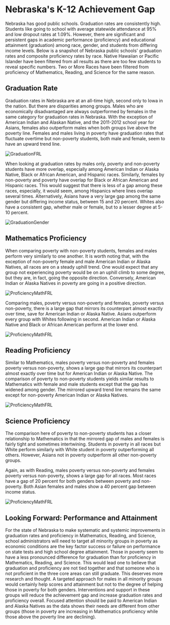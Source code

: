 # Nebraska's K-12 Achievement Gap

Nebraska has good public schools. Graduation rates are consistently high. Students like going to school with average statewide attendance at 95% and low dropout rates at 1.09%. However, there are significant and persistent gaps in academic performance (proficiency) and educational attainment (graduation) among race, gender, and students from differing income levels. Below is a snapshot of Nebraska public schools' graduation rates and composite proficiency rates by race. Native Hawaiian or Pacific Islander have been filtered from all results as there are too few students to reveal specific numbers. Two or More Races have been filtered from proficiency of Mathematics, Reading, and Science for the same reason.

## Graduation Rate
Graduation rates in Nebraska are at an all-time high, second only to Iowa in the nation. But there are disparities among groups. Males who are economically disadvantaged are always outperformed by females in the same category for graduation rates in Nebraska. With the exception of American Indian and Alaskan Native, and the 2011-2012 school year for Asians, females also outperform males when both groups live above the poverty line. Females and males living in poverty have graduation rates that fluctuate overtime but non-poverty students, both male and female, seem to have an upward trend line.

![GraduationFRL](gradFRLNotFRLRace.png)

When looking at graduation rates by males only, poverty and non-poverty students have more overlap, especially among American Indian or Alaska Native, Black or African American, and Hispanic races. Similarly, females by non-poverty and poverty have overlap for Black or African American and Hispanic races. This would suggest that there is less of a gap among these races, especially, it would seem, among Hispanics where lines overlap several times. Alternatively, Asians have a very large gap among the same gender but differing income status, between 15 and 20 percent. Whites also have a consistent gap, whether male or female, but to a lesser degree at 5-10 percent.

![GraduationGender](gradracefemalesmales.png)

## Mathematics Proficiency
When comparing poverty with non-poverty students, females and males perform very similarly to one another. It is worth noting that, with the exception of non-poverty female and male American Indian or Alaska Natives, all races are on a steady uphill trend. One would expect that any group not experiencing poverty would be on an uphill climb to some degree, but they are, in fact, going the opposite direction. Conversely, American Indian or Alaska Natives in poverty are going in a positive direction.

![ProficiencyMathFRL](profMathFRLNotFRLRace.png)

Comparing males, poverty versus non-poverty and females, poverty versus non-poverty, there is a large gap that mirrors its counterpart almost exactly over time, save for American Indian or Alaska Native. Asians outperform every group with Whites following in second. American Indian or Alaska Native and Black or African American perform at the lower end.

![ProficiencyMathFRL](profMathracefemalesmales.png)

## Reading Proficiency
Similar to Mathematics, males poverty versus non-poverty and females poverty versus non-poverty, shows a large gap that mirrors its counterpart almost exactly over time but for American Indian or Alaska Native. The comparison of poverty to non-poverty students yields similar results to Mathematics with female and male students except that the gap has widened among gender. The mirrored upward trend line remains the same except for non-poverty American Indian or Alaska Natives.

![ProficiencyMathFRL](profReadraceFRLNonFRL.png)

## Science Proficiency 
The comparison here of poverty to non-poverty students has a closer relationship to Mathematics in that the mirrored gap of males and females is fairly tight and sometimes intertwining. Students in poverty in all races but White perform similarly with White student in poverty outperforming all others. However, Asians not in poverty outperform all other non-poverty groups.

Again, as with Reading, males poverty versus non-poverty and females poverty versus non-poverty, shows a large gap for all races. Most races have a gap of 20 percent for both genders between poverty and non-poverty. Both Asian females and males show a 40 percent gap between income status.

![ProficiencyMathFRL](profScienceraceFRLNonFRL.png)

## Looking Forward: Performance and Attainment
For the state of Nebraska to make systematic and systemic improvements in graduation rates and proficiency in Mathematics, Reading, and Science, school administrators will need to target all minority groups in poverty as economic conditions are the key factor success or failure on performance on state tests and high school degree attainment. Those in poverty seem to have a less pronounced difference for graduation than for proficiency in Mathematics, Reading, and Science. This would lead one to believe that graduation and proficiency are not tied together and that someone who is not proficient in the three core areas can still graduate. This deserves more research and thought. A targeted approach for males in all minority groups would certainly help scores and attainment but not to the degree of helping those in poverty for both genders. Interventions and support in these groups will reduce the achievement gap and increase graduation rates and proficiency overall. Focused attention should be paid to American Indian and Alaska Natives as the data shows their needs are different from other groups (those in poverty are increasing in Mathematics proficiency while those above the poverty line are declining).
